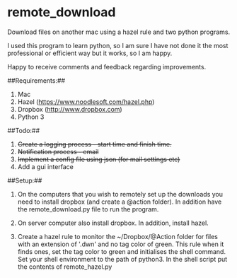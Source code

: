 # remote_download
Download files on another mac using a hazel rule and two python programs.

I used this program to learn python, so I am sure I have not done it the most professional or efficient way
but it works, so I am happy.

Happy to receive comments and feedback regarding improvements.

##Requirements:##

1. Mac
2. Hazel (https://www.noodlesoft.com/hazel.php)
3. Dropbox (http://www.dropbox.com)
4. Python 3

##Todo:##

1. ~~Create a logging process - start time and finish time.~~
2. ~~Notification process - email~~
3. ~~Implement a config file using json (for mail settings etc)~~
3. Add a gui interface

##Setup:##

1. On the computers that you wish to remotely set up the downloads you need
to install dropbox (and create a @action folder). In addition have the
remote_download.py file to run the program.

2. On server computer also install dropbox. In addition, install hazel.

3. Create a hazel rule to monitor the ~/Dropbox/@Action folder for files
with an extension of '.dwn' and no tag color of green. This rule when it finds ones, set the tag color to green and initialises the shell command. Set your shell environment to the path of python3. In the shell script put the contents
of remote_hazel.py
